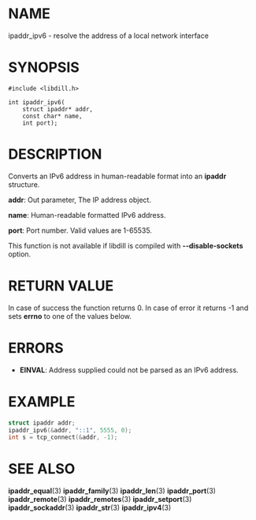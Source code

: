 # NAME

 ipaddr_ipv6 - resolve the address of a local network interface

# SYNOPSIS

```
#include <libdill.h>

int ipaddr_ipv6(
    struct ipaddr* addr,
    const char* name,
    int port);
```

# DESCRIPTION

 Converts an IPv6 address in human-readable format into an **ipaddr** structure.

 **addr**: Out parameter, The IP address object.

 **name**: Human-readable formatted IPv6 address.

 **port**: Port number. Valid values are 1-65535.

 This function is not available if libdill is compiled with **--disable-sockets** option.

# RETURN VALUE

 In case of success the function returns 0. In case of error it returns -1 and sets **errno** to one of the values below.

# ERRORS

- **EINVAL**: Address supplied could not be parsed as an IPv6 address.

# EXAMPLE

```c
struct ipaddr addr;
ipaddr_ipv6(&addr, "::1", 5555, 0);
int s = tcp_connect(&addr, -1);
```

# SEE ALSO

**ipaddr_equal**(3) **ipaddr_family**(3) **ipaddr_len**(3) **ipaddr_port**(3) **ipaddr_remote**(3) **ipaddr_remotes**(3) **ipaddr_setport**(3) **ipaddr_sockaddr**(3) **ipaddr_str**(3) **ipaddr_ipv4**(3)
